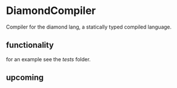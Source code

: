 # DiamondCompiler

Compiler for the diamond lang, a statically typed compiled language.

## functionality 

for an example see the *tests* folder.

## upcoming
